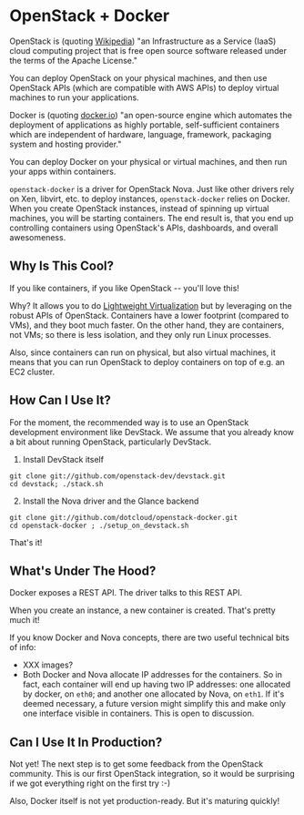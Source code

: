 OpenStack + Docker
==================

OpenStack is (quoting [Wikipedia](http://en.wikipedia.org/wiki/OpenStack))
"an Infrastructure as a Service (IaaS) cloud computing project that is free
open source software released under the terms of the Apache License."

You can deploy OpenStack on your physical machines, and then use OpenStack
APIs (which are compatible with AWS APIs) to deploy virtual machines to
run your applications.

Docker is (quoting [docker.io](http://www.docker.io/)) "an open-source engine
which automates the deployment of applications as highly portable, self-sufficient
containers which are independent of hardware, language, framework, packaging system
and hosting provider."

You can deploy Docker on your physical or virtual machines, and then run
your apps within containers.

`openstack-docker` is a driver for OpenStack Nova. Just like other drivers
rely on Xen, libvirt, etc. to deploy instances, `openstack-docker` relies on
Docker. When you create OpenStack instances, instead of spinning up
virtual machines, you will be starting containers. The end result is,
that you end up controlling containers using OpenStack's APIs, dashboards,
and overall awesomeness.


Why Is This Cool?
-----------------

If you like containers, if you like OpenStack -- you'll love this!

Why? It allows you to do [Lightweight Virtualization](http://blog.dotcloud.com/scale11)
but by leveraging on the robust APIs of OpenStack. Containers have a lower footprint
(compared to VMs), and they boot much faster. On the other hand, they are containers,
not VMs; so there is less isolation, and they only run Linux processes.

Also, since containers can run on physical, but also virtual machines,
it means that you can run OpenStack to deploy containers on top of e.g.
an EC2 cluster.



How Can I Use It?
-----------------

For the moment, the recommended way is to use an OpenStack development environment
like DevStack. We assume that you already know a bit about running OpenStack,
particularly DevStack.

1. Install DevStack itself

```
git clone git://github.com/openstack-dev/devstack.git
cd devstack; ./stack.sh
```

2. Install the Nova driver and the Glance backend

```
git clone git://github.com/dotcloud/openstack-docker.git
cd openstack-docker ; ./setup_on_devstack.sh
```

That's it!


What's Under The Hood?
----------------------

Docker exposes a REST API. The driver talks to this REST API.

When you create an instance, a new container is created. That's pretty much it!

If you know Docker and Nova concepts, there are two useful technical bits of info:

- XXX images?
- Both Docker and Nova allocate IP addresses for the containers. So in fact, each
  container will end up having two IP addresses: one allocated by docker, on `eth0`;
  and another one allocated by Nova, on `eth1`. If it's deemed necessary, a future
  version might simplify this and make only one interface visible in containers.
  This is open to discussion.


Can I Use It In Production?
---------------------------

Not yet! The next step is to get some feedback from the OpenStack community.
This is our first OpenStack integration, so it would be surprising if we got
everything right on the first try :-)

Also, Docker itself is not yet production-ready. But it's maturing quickly!

